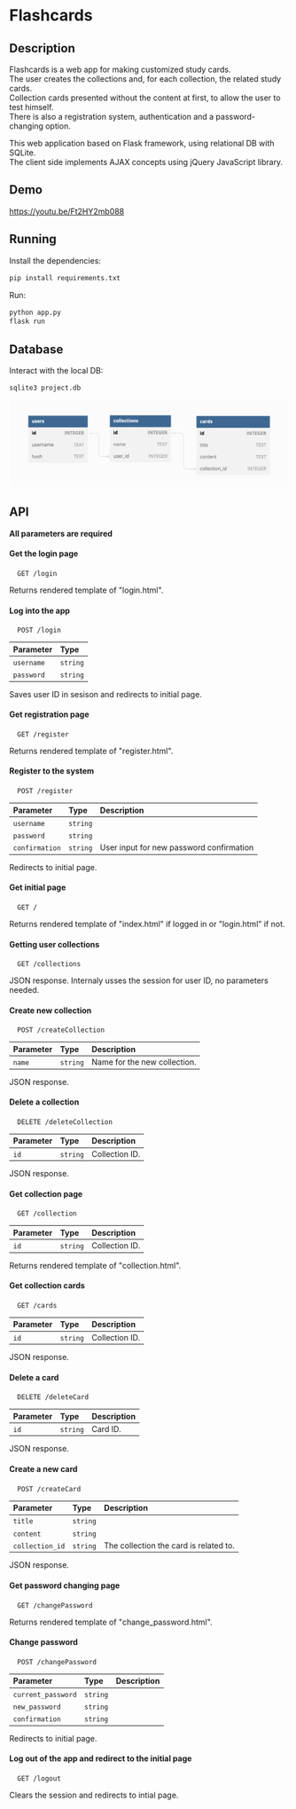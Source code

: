 
# Flashcards

## Description
Flashcards is a web app for making customized study cards.
<br>
The user creates the collections and, for each collection, the related study cards.
<br>
Collection cards presented without the content at first, to allow the user to test himself.
<br>
There is also a registration system, authentication and a password-changing option.

This web application based on Flask framework, using relational DB with SQLite.
<br>
The client side implements AJAX concepts using jQuery JavaScript library.

## Demo
https://youtu.be/Ft2HY2mb088

## Running
Install the dependencies:
```bash
pip install requirements.txt
```


Run:
```bash
python app.py
flask run
```


## Database

Interact with the local DB:
```bash
sqlite3 project.db
```

![Alt text](readme/entity_relationship_diagram.png "Entity Relationship Diagram")

## API
**All parameters are required**

#### Get the login page

```http
  GET /login
```
Returns rendered template of "login.html".


#### Log into the app

```http
  POST /login
```
| Parameter | Type     |
| :-------- | :------- |
| `username`| `string` |
| `password`| `string` |

Saves user ID in sesison and redirects to initial page.


#### Get registration page
```http
  GET /register
```
Returns rendered template of "register.html".


#### Register to the system
```http
  POST /register
```
| Parameter | Type     | Description                       |
| :-------- | :------- | :-------------------------------- |
| `username`| `string` | |
| `password`| `string` | |
| `confirmation`| `string` | User input for new password confirmation|

Redirects to initial page.


#### Get initial page
```http
  GET /
```
Returns rendered template of "index.html" if logged in or "login.html" if not.


#### Getting user collections
```http
  GET /collections
```
JSON response.
Internaly usses the session for user ID, no parameters needed.


#### Create new collection
```http
  POST /createCollection
```
| Parameter | Type     | Description                       |
| :-------- | :------- | :-------------------------------- |
| `name`| `string` | Name for the new collection.|

JSON response.


#### Delete a collection
```http
  DELETE /deleteCollection
```
| Parameter | Type     | Description                       |
| :-------- | :------- | :-------------------------------- |
| `id`| `string` | Collection ID.|

JSON response.


#### Get collection page
```http
  GET /collection
```
| Parameter | Type     | Description                       |
| :-------- | :------- | :-------------------------------- |
| `id`| `string` | Collection ID.|

Returns rendered template of "collection.html".


#### Get collection cards
```http
  GET /cards
```
| Parameter | Type     | Description                       |
| :-------- | :------- | :-------------------------------- |
| `id`| `string` | Collection ID.|

JSON response.


#### Delete a card
```http
  DELETE /deleteCard
```
| Parameter | Type     | Description                       |
| :-------- | :------- | :-------------------------------- |
| `id`| `string` | Card ID.|

JSON response.


#### Create a new card
```http
  POST /createCard
```
| Parameter | Type     | Description                       |
| :-------- | :------- | :-------------------------------- |
| `title`| `string` | |
| `content`| `string` | |
| `collection_id`| `string` | The collection the card is related to.|

JSON response.


#### Get password changing page
```http
  GET /changePassword
```

Returns rendered template of "change_password.html".


#### Change password

```http
  POST /changePassword
```
| Parameter | Type     | Description                       |
| :-------- | :------- | :-------------------------------- |
| `current_password`| `string` | |
| `new_password`| `string` | |
| `confirmation`| `string` | |

Redirects to initial page.


#### Log out of the app and redirect to the initial page
```http
  GET /logout
```
Clears the session and redirects to intial page.
